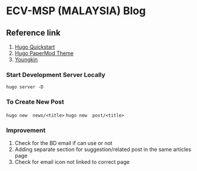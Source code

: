 # ECV-MSP (MALAYSIA) Blog

## Reference link

1. [Hugo Quickstart](https://gohugo.io/getting-started/quick-start/)
2. [Hugo PaperMod Theme](https://github.com/adityatelange/hugo-PaperMod/wiki/Installation)
3. [Youngkin](https://youngkin.github.io/post/createafreeblogsite/)

### Start Development Server Locally

`hugo server -D`

### To Create New Post

`hugo new  news/<title>`
`hugo new  post/<title>`

### Improvement

1. Check for the BD email if can use or not
2. Adding separate section for suggestion/related post in the same articles page
3. Check for email icon not linked to correct page
